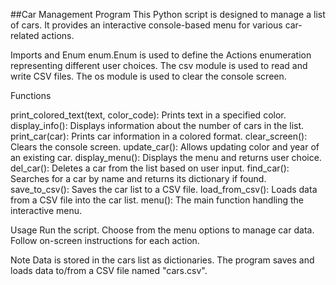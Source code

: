 ##Car Management Program
This Python script is designed to manage a list of cars. It provides an interactive console-based menu for various car-related actions.

Imports and Enum
enum.Enum is used to define the Actions enumeration representing different user choices.
The csv module is used to read and write CSV files.
The os module is used to clear the console screen.
 
 Functions

print_colored_text(text, color_code): Prints text in a specified color.
display_info(): Displays information about the number of cars in the list.
print_car(car): Prints car information in a colored format.
clear_screen(): Clears the console screen.
update_car(): Allows updating color and year of an existing car.
display_menu(): Displays the menu and returns user choice.
del_car(): Deletes a car from the list based on user input.
find_car(): Searches for a car by name and returns its dictionary if found.
save_to_csv(): Saves the car list to a CSV file.
load_from_csv(): Loads data from a CSV file into the car list.
menu(): The main function handling the interactive menu.

 Usage
Run the script.
Choose from the menu options to manage car data.
Follow on-screen instructions for each action.

 Note
Data is stored in the cars list as dictionaries.
The program saves and loads data to/from a CSV file named "cars.csv".